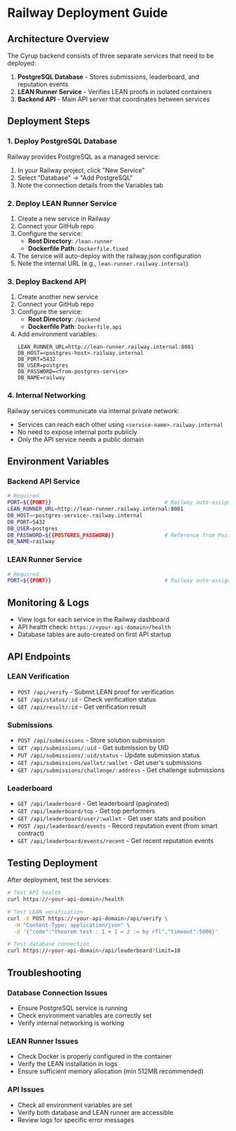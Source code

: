 # Railway Deployment Guide

## Architecture Overview
The Cyrup backend consists of three separate services that need to be deployed:
1. **PostgreSQL Database** - Stores submissions, leaderboard, and reputation events
2. **LEAN Runner Service** - Verifies LEAN proofs in isolated containers
3. **Backend API** - Main API server that coordinates between services

## Deployment Steps

### 1. Deploy PostgreSQL Database
Railway provides PostgreSQL as a managed service:
1. In your Railway project, click "New Service"
2. Select "Database" → "Add PostgreSQL"
3. Note the connection details from the Variables tab

### 2. Deploy LEAN Runner Service
1. Create a new service in Railway
2. Connect your GitHub repo
3. Configure the service:
   - **Root Directory**: `/lean-runner`
   - **Dockerfile Path**: `Dockerfile.fixed`
4. The service will auto-deploy with the railway.json configuration
5. Note the internal URL (e.g., `lean-runner.railway.internal`)

### 3. Deploy Backend API
1. Create another new service
2. Connect your GitHub repo
3. Configure the service:
   - **Root Directory**: `/backend`
   - **Dockerfile Path**: `Dockerfile.api`
4. Add environment variables:
   ```
   LEAN_RUNNER_URL=http://lean-runner.railway.internal:8081
   DB_HOST=<postgres-host>.railway.internal
   DB_PORT=5432
   DB_USER=postgres
   DB_PASSWORD=<from-postgres-service>
   DB_NAME=railway
   ```

### 4. Internal Networking
Railway services communicate via internal private network:
- Services can reach each other using `<service-name>.railway.internal`
- No need to expose internal ports publicly
- Only the API service needs a public domain

## Environment Variables

### Backend API Service
```bash
# Required
PORT=${{PORT}}                                    # Railway auto-assigns
LEAN_RUNNER_URL=http://lean-runner.railway.internal:8081
DB_HOST=<postgres-service>.railway.internal
DB_PORT=5432
DB_USER=postgres
DB_PASSWORD=${{POSTGRES_PASSWORD}}                # Reference from PostgreSQL service
DB_NAME=railway
```

### LEAN Runner Service
```bash
# Required
PORT=${{PORT}}                                    # Railway auto-assigns
```

## Monitoring & Logs
- View logs for each service in the Railway dashboard
- API health check: `https://<your-api-domain>/health`
- Database tables are auto-created on first API startup

## API Endpoints

### LEAN Verification
- `POST /api/verify` - Submit LEAN proof for verification
- `GET /api/status/:id` - Check verification status
- `GET /api/result/:id` - Get verification result

### Submissions
- `POST /api/submissions` - Store solution submission
- `GET /api/submissions/:uid` - Get submission by UID
- `PUT /api/submissions/:uid/status` - Update submission status
- `GET /api/submissions/wallet/:wallet` - Get user's submissions
- `GET /api/submissions/challenge/:address` - Get challenge submissions

### Leaderboard
- `GET /api/leaderboard` - Get leaderboard (paginated)
- `GET /api/leaderboard/top` - Get top performers
- `GET /api/leaderboard/user/:wallet` - Get user stats and position
- `POST /api/leaderboard/events` - Record reputation event (from smart contract)
- `GET /api/leaderboard/events/recent` - Get recent reputation events

## Testing Deployment
After deployment, test the services:

```bash
# Test API health
curl https://<your-api-domain>/health

# Test LEAN verification
curl -X POST https://<your-api-domain>/api/verify \
  -H "Content-Type: application/json" \
  -d '{"code":"theorem test : 1 + 1 = 2 := by rfl","timeout":5000}'

# Test database connection
curl https://<your-api-domain>/api/leaderboard?limit=10
```

## Troubleshooting

### Database Connection Issues
- Ensure PostgreSQL service is running
- Check environment variables are correctly set
- Verify internal networking is working

### LEAN Runner Issues
- Check Docker is properly configured in the container
- Verify the LEAN installation in logs
- Ensure sufficient memory allocation (min 512MB recommended)

### API Issues
- Check all environment variables are set
- Verify both database and LEAN runner are accessible
- Review logs for specific error messages